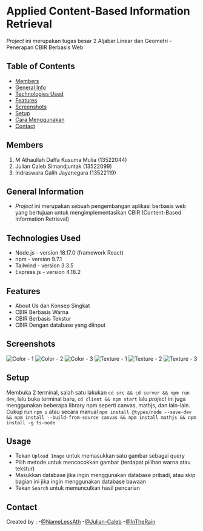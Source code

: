 # Applied Content-Based Information Retrieval
_Project_ ini merupakan tugas besar 2 Aljabar Linear dan Geometri - Penerapan CBIR Berbasis Web


## Table of Contents
* [Members](#Members)
* [General Info](#general-information)
* [Technologies Used](#technologies-used)
* [Features](#features)
* [Screenshots](#screenshots)
* [Setup](#setup)
* [Cara Menggunakan](#usage)
* [Contact](#contact)


## Members
1. M Athaullah Daffa Kusuma Mulia (13522044)
2. Julian Caleb Simandjuntak (13522099)
3. Indraswara Galih Jayanegara (13522119)


## General Information
- _Project_ ini merupakan sebuah pengembangan aplikasi berbasis web yang bertujuan untuk mengimplementasikan CBIR (Content-Based Information Retrieval)


## Technologies Used
- Node.js - version 18.17.0 (framework React)
- npm - version 9.7.1 
- Tailwind - version 3.3.5
- Express.js - version 4.18.2


## Features
- About Us dan Konsep Singkat
- CBIR Berbasis Warna
- CBIR Berbasis Tekstur
- CBIR Dengan database yang diinput


## Screenshots
![Color - 1](https://github.com/NameLessAth/Algeo02-22044/assets/90737534/c895b19b-8822-4ba1-a611-3a82e84e1bed)
![Color - 2](https://github.com/NameLessAth/Algeo02-22044/assets/90737534/8337638f-42b9-4c8e-9aa0-849dc50e50d1)
![Color - 3](https://github.com/NameLessAth/Algeo02-22044/assets/90737534/4e59eb8c-d5f3-4d3c-8d17-0a4efacee407)
![Texture - 1](https://github.com/NameLessAth/Algeo02-22044/assets/90737534/1582fdd0-c15f-446c-9468-b2bd6e2df6f1)
![Texture - 2](https://github.com/NameLessAth/Algeo02-22044/assets/90737534/d303ef5f-ed87-45a5-bcbf-3714f582e041)
![Texture - 3](https://github.com/NameLessAth/Algeo02-22044/assets/90737534/3b53d852-2ba6-409a-8399-ecdf365f28a3)


## Setup
Membuka 2 terminal, salah satu lakukan `cd src && cd server && npm run dev`, lalu buka terminal baru, `cd client && npm start` 
lalu _project_ ini juga menggunakan beberapa library npm seperti canvas, mathjs, dan lain-lain. Cukup run `npm i` atau secara manual `npm install @types/node --save-dev && npm install --build-from-source canvas && npm install mathjs && npm install -g ts-node`


## Usage
- Tekan `Upload Image` untuk memasukkan satu gambar sebagai query 
- Pilih metode untuk mencocokkan gambar (terdapat pilihan warna atau tekstur)
- Masukkan database jika ingin menggunakan database pribadi, atau skip bagian ini jika ingin menggunakan database bawaan
- Tekan `Search` untuk memunculkan hasil pencarian


## Contact
Created by :
-[@NameLessAth](https://github.com/NameLessAth)
-[@Julian-Caleb](https://github.com/Julian-Caleb)
-[@InTheRain](https://github.com/Indraswara)
